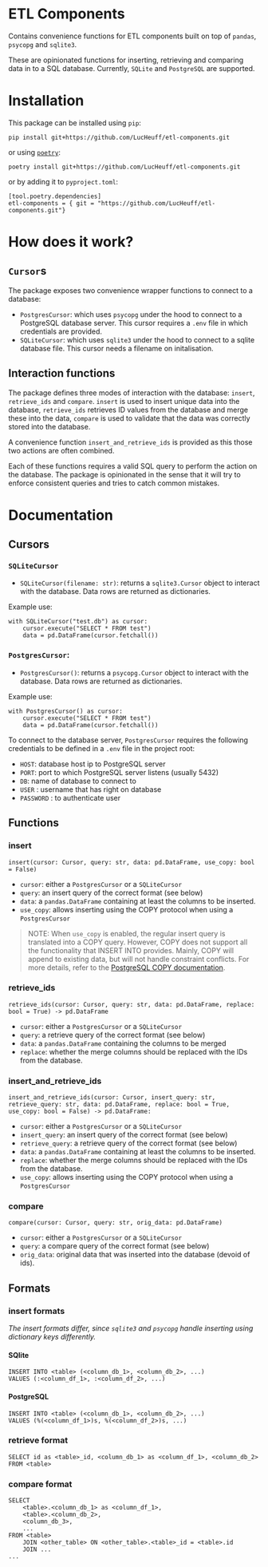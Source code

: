 # ETL Components

Contains convenience functions for ETL components built on top of `pandas`, `psycopg` and `sqlite3`.

These are opinionated functions for inserting, retrieving and comparing data in to a SQL database.
Currently, `SQLite` and `PostgreSQL` are supported.

# Installation

This package can be installed using `pip`:

```
pip install git+https://github.com/LucHeuff/etl-components.git
```

or using [`poetry`](https://python-poetry.org):

```
poetry install git+https://github.com/LucHeuff/etl-components.git
```

or by adding it to `pyproject.toml`:

```
[tool.poetry.dependencies]
etl-components = { git = "https://github.com/LucHeuff/etl-components.git"}
```

# How does it work?

## `Cursor`s

The package exposes two convenience wrapper functions to connect to a database:

- `PostgresCursor`: which uses `psycopg` under the hood to connect to a PostgreSQL database server. This cursor requires a `.env` file in which credentials are provided.
- `SQLiteCursor`: which uses `sqlite3` under the hood to connect to a sqlite database file. This cursor needs a filename on initalisation.

## Interaction functions

The package defines three modes of interaction with the database: `insert`, `retrieve_ids` and `compare`.
`insert` is used to insert unique data into the database,
`retrieve_ids` retrieves ID values from the database and merge these into the data,
`compare` is used to validate that the data was correctly stored into the database.

A convenience function `insert_and_retrieve_ids` is provided as this those two actions are often combined.

Each of these functions requires a valid SQL query to perform the action on the database.
The package is opinionated in the sense that it will try to enforce consistent queries and tries to catch common mistakes.

# Documentation

## Cursors

### `SQLiteCursor`

- `SQLiteCursor(filename: str)`: returns a `sqlite3.Cursor` object to interact with the database. Data rows are returned as dictionaries.

Example use:

```
with SQLiteCursor("test.db") as cursor:
    cursor.execute("SELECT * FROM test")
    data = pd.DataFrame(cursor.fetchall())
```

### `PostgresCursor`:

- `PostgresCursor()`: returns a `psycopg.Cursor` object to interact with the database. Data rows are returned as dictionaries.

Example use:

```
with PostgresCursor() as cursor:
    cursor.execute("SELECT * FROM test")
    data = pd.DataFrame(cursor.fetchall())
```

To connect to the database server, `PostgresCursor` requires the following credentials to be defined in a `.env` file in the project root:

- `HOST`: database host ip to PostgreSQL server
- `PORT`: port to which PostgreSQL server listens (usually 5432)
- `DB`: name of database to connect to
- `USER` : username that has right on database
- `PASSWORD` : to authenticate user

## Functions

### insert

`insert(cursor: Cursor, query: str, data: pd.DataFrame, use_copy: bool = False)`

- `cursor`: either a `PostgresCursor` or a `SQLiteCursor`
- `query`: an insert query of the correct format (see below)
- `data`: a `pandas.DataFrame` containing at least the columns to be inserted.
- `use_copy`: allows inserting using the COPY protocol when using a `PostgresCursor`

> NOTE:
> When `use_copy` is enabled, the regular insert query is translated into a COPY query.
> However, COPY does not support all the functionality that INSERT INTO provides.
> Mainly, COPY will append to existing data, but will not handle constraint conflicts.
> For more details, refer to the [PostgreSQL COPY documentation](https://www.postgresql.org/docs/current/sql-copy.html).

### retrieve_ids

`retrieve_ids(cursor: Cursor, query: str, data: pd.DataFrame, replace: bool = True) -> pd.DataFrame`

- `cursor`: either a `PostgresCursor` or a `SQLiteCursor`
- `query`: a retrieve query of the correct format (see below)
- `data`: a `pandas.DataFrame` containing the columns to be merged
- `replace`: whether the merge columns should be replaced with the IDs from the database.

### insert_and_retrieve_ids

`insert_and_retrieve_ids(cursor: Cursor, insert_query: str, retrieve_query: str, data: pd.DataFrame, replace: bool = True, use_copy: bool = False) -> pd.DataFrame:`

- `cursor`: either a `PostgresCursor` or a `SQLiteCursor`
- `insert_query`: an insert query of the correct format (see below)
- `retrieve_query`: a retrieve query of the correct format (see below)
- `data`: a `pandas.DataFrame` containing at least the columns to be inserted.
- `replace`: whether the merge columns should be replaced with the IDs from the database.
- `use_copy`: allows inserting using the COPY protocol when using a `PostgresCursor`

### compare

`compare(cursor: Cursor, query: str, orig_data: pd.DataFrame)`

- `cursor`: either a `PostgresCursor` or a `SQLiteCursor`
- `query`: a compare query of the correct format (see below)
- `orig_data`: original data that was inserted into the database (devoid of ids).

## Formats

### insert formats

_The insert formats differ, since `sqlite3` and `psycopg` handle inserting using dictionary keys differently._

#### SQlite

```
INSERT INTO <table> (<column_db_1>, <column_db_2>, ...)
VALUES (:<column_df_1>, :<column_df_2>, ...)
```

#### PostgreSQL

```
INSERT INTO <table> (<column_db_1>, <column_db_2>, ...)
VALUES (%(<column_df_1>)s, %(<column_df_2>)s, ...)
```

### retrieve format

```
SELECT id as <table>_id, <column_db_1> as <column_df_1>, <column_db_2> FROM <table>
```

### compare format

```
SELECT
    <table>.<column_db_1> as <column_df_1>,
    <table>.<column_db_2>,
    <column_db_3>,
    ...
FROM <table>
    JOIN <other_table> ON <other_table>.<table>_id = <table>.id
    JOIN ...
...
```
